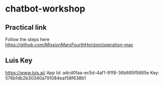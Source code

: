 # chatbot-workshop

## Practical link

Follow the steps here
https://github.com/MissionMarsFourthHorizon/operation-max

## Luis Key
https://www.luis.ai/
App Id: adcd0faa-ec5d-4af1-91f8-36b685f5685e
Key: 576b1db2b30340a791084eaf58f638b1

